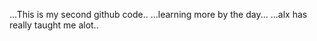 ...This is my second github code..
...learning more by the day...
...alx has really taught me alot..